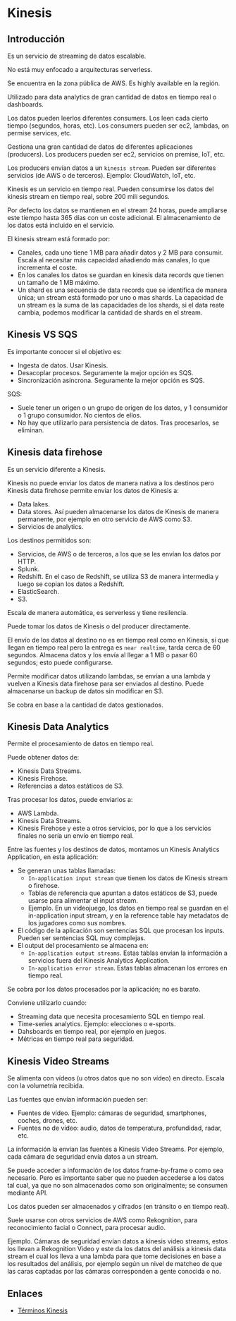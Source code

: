 # Kinesis

## Introducción

Es un servicio de streaming de datos escalable.

No está muy enfocado a arquitecturas serverless.

Se encuentra en la zona pública de AWS. Es highly available en la región.

Utilizado para data analytics de gran cantidad de datos en tiempo real o dashboards.

Los datos pueden leerlos diferentes consumers. Los leen cada cierto tiempo (segundos, horas, etc). Los consumers pueden ser ec2, lambdas, on permise services, etc.

Gestiona una gran cantidad de datos de diferentes aplicaciones (producers). Los producers pueden ser ec2, servicios on premise, IoT, etc.

Los producers envían datos a un `kinesis stream`. Pueden ser diferentes servicios (de AWS o de terceros). Ejemplo: CloudWatch, IoT, etc.

Kinesis es un servicio en tiempo real. Pueden consumirse los datos del kinesis stream en tiempo real, sobre 200 mili segundos.

Por defecto los datos se mantienen en el stream 24 horas, puede ampliarse este tiempo hasta 365 días con un coste adicional. El almacenamiento de los datos está incluido en el servicio.

El kinesis stream está formado por:

- Canales, cada uno tiene 1 MB para añadir datos y 2 MB para consumir. Escala al necesitar más capacidad añadiendo más canales, lo que incrementa el coste.
- En los canales los datos se guardan en kinesis data records que tienen un tamaño de 1 MB máximo.
- Un shard es una secuencia de data records que se identifica de manera única; un stream está formado por uno o mas shards. La capacidad de un stream es la suma de las capacidades de los shards, si el data reate cambia, podemos modificar la cantidad de shards en el stream.

## Kinesis VS SQS

Es importante conocer si el objetivo es:

- Ingesta de datos. Usar Kinesis.
- Desacoplar procesos. Seguramente la mejor opción es SQS.
- Sincronización asíncrona. Seguramente la mejor opción es SQS.

SQS:

- Suele tener un origen o un grupo de origen de los datos, y 1 consumidor o 1 grupo consumidor. No cientos de ellos.
- No hay que utilizarlo para persistencia de datos. Tras procesarlos, se eliminan.

## Kinesis data firehose

Es un servicio diferente a Kinesis.

Kinesis no puede enviar los datos de manera nativa a los destinos pero Kinesis data firehose permite enviar los datos de Kinesis a:

- Data lakes.
- Data stores. Así pueden almacenarse los datos de Kinesis de manera permanente, por ejemplo en otro servicio de AWS como S3.
- Servicios de analytics.

Los destinos permitidos son:

- Servicios, de AWS o de terceros, a los que se les envían los datos por HTTP.
- Splunk.
- Redshift. En el caso de Redshift, se utiliza S3 de manera intermedia y luego se copian los datos a Redshift.
- ElasticSearch.
- S3.

Escala de manera automática, es serverless y tiene resilencia.

Puede tomar los datos de Kinesis o del producer directamente.

El envío de los datos al destino no es en tiempo real como en Kinesis, sí que llegan en tiempo real pero la entrega es `near realtime`, tarda cerca de 60 segundos. Almacena datos y los envía al llegar a 1 MB o pasar 60 segundos; esto puede configurarse.

Permite modificar datos utilizando lambdas, se envían a una lambda y vuelven a Kinesis data firehose para ser enviados al destino. Puede almacenarse un backup de datos sin modificar en S3.

Se cobra en base a la cantidad de datos gestionados.

## Kinesis Data Analytics

Permite el procesamiento de datos en tiempo real.

Puede obtener datos de:

- Kinesis Data Streams.
- Kinesis Firehose.
- Referencias a datos estáticos de S3.

Tras procesar los datos, puede enviarlos a:

- AWS Lambda.
- Kinesis Data Streams.
- Kinesis Firehose y este a otros servicios, por lo que a los servicios finales no sería un envío en tiempo real.

Entre las fuentes y los destinos de datos, montamos un Kinesis Analytics Application, en esta aplicación:

- Se generan unas tablas llamadas:
  - `In-application input stream` que tienen los datos de Kinesis stream o firehose.
  - Tablas de referencia que apuntan a datos estáticos de S3, puede usarse para alimentar el input stream.
  - Ejemplo. En un videojuego, los datos en tiempo real se guardan en el in-application input stream, y en la reference table hay metadatos de los jugadores como sus nombres.
- El código de la aplicación son sentencias SQL que procesan los inputs. Pueden ser sentencias SQL muy complejas.
- El output del procesamiento se almacena en:
  - `In-application output streams`. Estas tablas envían la información a servicios fuera del Kinesis Analytics Application.
  - `In-application error stream`. Estas tablas almacenan los errores en tiempo real.

Se cobra por los datos procesados por la aplicación; no es barato.

Conviene utilizarlo cuando:
- Streaming data que necesita procesamiento SQL en tiempo real.
- Time-series analytics. Ejemplo: elecciones o e-sports.
- Dahsboards en tiempo real, por ejemplo en juegos.
- Métricas en tiempo real para seguridad.

## Kinesis Video Streams

Se alimenta con vídeos (u otros datos que no son vídeo) en directo. Escala con la volumetría recibida.

Las fuentes que envían información pueden ser:

- Fuentes de vídeo. Ejemplo: cámaras de seguridad, smartphones, coches, drones, etc.
- Fuentes no de vídeo: audio, datos de temperatura, profundidad, radar, etc.

La información la envían las fuentes a Kinesis Video Streams. Por ejemplo, cada cámara de seguridad envía datos a un stream.

Se puede acceder a información de los datos frame-by-frame o como sea necesario. Pero es importante saber que no pueden accederse a los datos tal cual, ya que no son almacenados como son originalmente; se consumen mediante API.

Los datos pueden ser almacenados y cifrados (en tránsito o en tiempo real).

Suele usarse con otros servicios de AWS como Rekognition, para reconocimiento facial o Connect, para procesar audio.

Ejemplo. Cámaras de seguridad envían datos a kinesis video streams, estos los llevan a Rekognition Video y este da los datos del análisis a kinesis data stream el cual los lleva a una lambda para que tome decisiones en base a los resultados del análisis, por ejemplo según un nivel de matcheo de que las caras captadas por las cámaras corresponden a gente conocida o no.

## Enlaces

- [Términos Kinesis](https://docs.aws.amazon.com/streams/latest/dev/key-concepts.html#shard)
